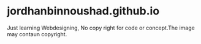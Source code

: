 # jordhanbinnoushad.github.io
Just learning Webdesigning, No copy right for code or concept.The image may contaun copyright.
